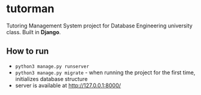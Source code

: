 # tutorman
Tutoring Management System project for Database Engineering university class.
Built in **Django**.

## How to run
* `python3 manage.py runserver`
* `python3 manage.py migrate` - when running the project for the first time, initializes database structure
* server is available at http://127.0.0.1:8000/
